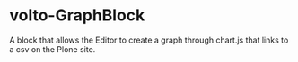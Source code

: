 # volto-GraphBlock
A block that allows the Editor to create a graph through chart.js that links to a csv on the Plone site.
